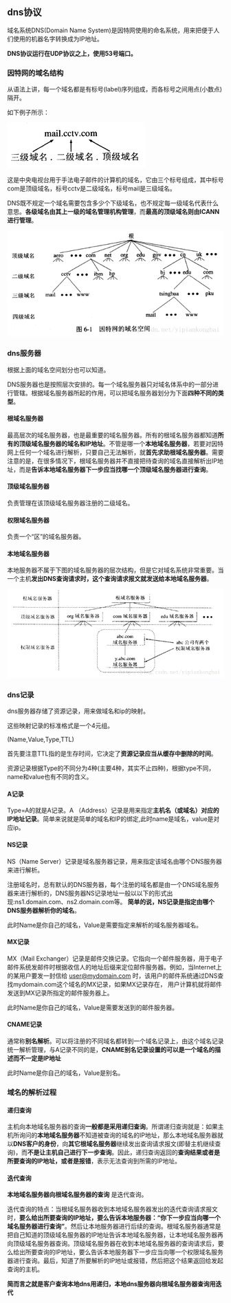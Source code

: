 ## dns协议

域名系统DNS(Domain Name System)是因特网使用的命名系统，用来把便于人们使用的机器名字转换成为IP地址。

**DNS协议运行在UDP协议之上，使用53号端口。**

### 因特网的域名结构
 从语法上讲，每一个域名都是有标号(label)序列组成，而各标号之间用点(小数点)隔开。

 如下例子所示：

 ![](image/dns0.png)

 这是中央电视台用于手法电子邮件的计算机的域名，它由三个标号组成，其中标号com是顶级域名，标号cctv是二级域名，标号mail是三级域名。

DNS既不规定一个域名需要包含多少个下级域名，也不规定每一级域名代表什么意思。**各级域名由其上一级的域名管理机构管理**，而**最高的顶级域名则由ICANN进行管理**。

 ![](image/dns1.png)

 ### dns服务器
 根据上面的域名空间划分也可以知道。

 DNS服务器也是按照层次安排的。每一个域名服务器只对域名体系中的一部分进行管辖。根据域名服务器所起的作用，可以把域名服务器划分为下面**四种不同的类型**。

 #### 根域名服务器

 最高层次的域名服务器，也是最重要的域名服务器。所有的根域名服务器都知道**所有的顶级域名服务器的域名和IP地址**。不管是哪一个**本地域名服务器**，若要对因特网上任何一个域名进行解析，只要自己无法解析，就**首先求助根域名服务器**。需要注意的是，在很多情况下，根域名服务器并不直接把待查询的域名直接解析出IP地址，而是**告诉本地域名服务器下一步应当找哪一个顶级域名服务器进行查询**。

 #### 顶级域名服务器
 负责管理在该顶级域名服务器注册的二级域名。

 #### 权限域名服务器
 负责一个“区”的域名服务器。

 #### 本地域名服务器
 本地服务器不属于下图的域名服务器的层次结构，但是它对域名系统非常重要。当一个主机**发出DNS查询请求时，这个查询请求报文就发送给本地域名服务器**。

  ![](image/dns2.png)

### dns记录
dns服务器存储了资源记录，用来做域名和ip的映射。

这些映射记录的标准格式是一个4元组。

(Name,Value,Type,TTL)

首先要注意TTL指的是生存时间，它决定了**资源记录应当从缓存中删除的时间**。

资源记录根据Type的不同分为4种(主要4种，其实不止四种)，根据type不同，name和value也有不同的含义。

#### A记录
Type=A的就是A记录。A （Address）记录是用来指定**主机名（或域名）对应的IP地址记录**。简单来说就是简单的域名和IP的绑定,此时name是域名，value是对应ip。

#### NS记录
NS（Name Server）记录是域名服务器记录，用来指定该域名由哪个DNS服务器来进行解析。

注册域名时，总有默认的DNS服务器，每个注册的域名都是由一个DNS域名服务器来进行解析的，DNS服务器NS记录地址一般以以下的形式出现:ns1.domain.com、ns2.domain.com等。 **简单的说，NS记录是指定由哪个DNS服务器解析你的域名**。

此时Name是你自己的域名，Value是需要指定来解析的域名服务器域名。

#### MX记录
MX（Mail Exchanger）记录是邮件交换记录。它指向一个邮件服务器，用于电子邮件系统发邮件时根据收信人的地址后缀来定位邮件服务器。例如，当Internet上的某用户要发一封信给 user@mydomain.com 时，该用户的邮件系统通过DNS查找mydomain.com这个域名的MX记录，如果MX记录存在， 用户计算机就将邮件发送到MX记录所指定的邮件服务器上。

此时Name是你自己的域名，Value是需要发送到的邮件服务器。

####  CNAME记录
通常称**别名解析**。可以将注册的不同域名都转到一个域名记录上，由这个域名记录统一解析管理，与A记录不同的是，**CNAME别名记录设置的可以是一个域名的描述而不一定是IP地址**

此时Name是你自己的域名，Value是别名。

### 域名的解析过程

#### 递归查询
主机向本地域名服务器的查询**一般都是采用递归查询**。所谓递归查询就是：如果主机所询问的**本地域名服务器**不知道被查询的域名的IP地址，那么本地域名服务器就以**DNS客户的身份**，向**其它根域名服务器**继续发出查询请求报文(即替主机继续查询)，而**不是让主机自己进行下一步查询**。因此，递归查询返回的**查询结果或者是所要查询的IP地址，或者是报错**，表示无法查询到所需的IP地址。

#### 迭代查询
**本地域名服务器向根域名服务器的查询** 是迭代查询。

迭代查询的特点：当根域名服务器收到本地域名服务器发出的迭代查询请求报文时，**要么给出所要查询的IP地址，要么告诉本地服务器：“你下一步应当向哪一个域名服务器进行查询”**。然后让本地服务器进行后续的查询。根域名服务器通常是把自己知道的顶级域名服务器的IP地址告诉本地域名服务器，让本地域名服务器再向顶级域名服务器查询。顶级域名服务器在收到本地域名服务器的查询请求后，要么给出所要查询的IP地址，要么告诉本地服务器下一步应当向哪一个权限域名服务器进行查询。最后，知道了所要解析的IP地址或报错，然后把这个结果返回给发起查询的主机。

**简而言之就是客户查询本地dns用递归，本地dns服务器向根域名服务器查询用迭代**
